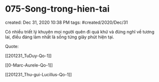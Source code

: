 # 075-Song-trong-hien-tai

created: Dec 31, 2020 10:38 PM
tags: #created/2020/Dec/31

Có nhiều triết lý khuyên mọi người quên đi quá khứ và đừng nghĩ về tương lai, điều đáng làm nhất là sống từng giây phút hiện tại.

Quote:

[[201231_TuDuy-Qo-1]] 

[[0-Marc-Aurele-Qo-1]] 

[[201231_Thu-gui-Lucillus-Qo-1]]